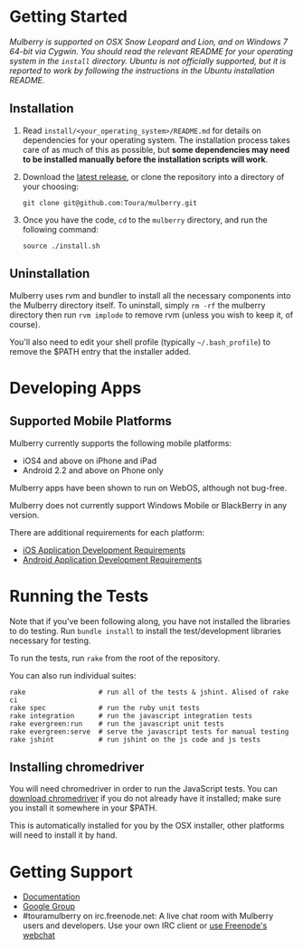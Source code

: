 # Getting Started

*Mulberry is supported on OSX Snow Leopard and Lion, and on Windows 7 64-bit
via Cygwin. You should read the relevant README for your operating system in
the `install` directory. Ubuntu is not officially supported, but it is reported
to work by following the instructions in the Ubuntu installation README.*

## Installation

1. Read `install/<your_operating_system>/README.md` for details on dependencies
  for your operating system. The installation process takes care of as much of
  this as possible, but **some dependencies may need to be installed manually
  before the installation scripts will work**.
2. Download the [latest release](https://github.com/Toura/mulberry/tags), or
  clone the repository into a directory of your choosing:

    `git clone git@github.com:Toura/mulberry.git`

3. Once you have the code, `cd` to the `mulberry` directory, and run the following
command:

    `source ./install.sh`

## Uninstallation

Mulberry uses rvm and bundler to install all the necessary components into the
Mulberry directory itself. To uninstall, simply `rm -rf` the mulberry directory
then run `rvm implode` to remove rvm (unless you wish to keep it, of course).

You'll also need to edit your shell profile (typically `~/.bash_profile`) to remove
the $PATH entry that the installer added.


# Developing Apps

## Supported Mobile Platforms

Mulberry currently supports the following mobile platforms:

- iOS4 and above on iPhone and iPad
- Android 2.2 and above on Phone only

Mulberry apps have been shown to run on WebOS, although not bug-free.

Mulberry does not currently support Windows Mobile or BlackBerry in any version.

There are additional requirements for each platform:

- [iOS Application Development Requirements](https://github.com/Toura/mulberry/wiki/Requirements-for-Developing-iOS-Apps)
- [Android Application Development Requirements](https://github.com/Toura/mulberry/wiki/Requirements-for-Developing-Android-Apps)

# Running the Tests

Note that if you've been following along, you have not installed the libraries
to do testing. Run `bundle install` to install the test/development libraries necessary
for testing.

To run the tests, run `rake` from the root of the repository.

You can also run individual suites:

    rake                  # run all of the tests & jshint. Alised of rake ci
    rake spec             # run the ruby unit tests
    rake integration      # run the javascript integration tests
    rake evergreen:run    # run the javascript unit tests
    rake evergreen:serve  # serve the javascript tests for manual testing
    rake jshint           # run jshint on the js code and js tests

## Installing chromedriver

You will need chromedriver in order to run the JavaScript tests. You can
[download chromedriver](http://code.google.com/p/chromium/downloads/list)
if you do not already have it installed; make sure you install it somewhere in your $PATH.

This is automatically installed for you by the OSX installer, other platforms
will need to install it by hand.

# Getting Support

- [Documentation](https://github.com/toura/mulberry/wiki)
- [Google Group](https://groups.google.com/forum/#!forum/toura-mulberry)
- #touramulberry on irc.freenode.net: A live chat room with Mulberry users and
  developers. Use your own IRC client or [use Freenode's webchat](http://webchat.freenode.net/)

